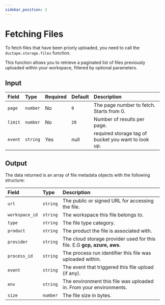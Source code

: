 ```yaml
---
sidebar_position: 3
---
```


# Fetching Files

To fetch files that have been priorly uploaded, you need to call the `ductape.storage.files` function.  

This function allows you to retrieve a paginated list of files previously uploaded within your workspace, filtered by optional parameters.



## Input

| Field       | Type   | Required | Default | Description |
|:------------|:---------|:------------|:---------|:----------------|
| `page`      | `number`  | No         | `0`      | The page number to fetch. Starts from 0. |
| `limit`     | `number`  | No         | `20`     | Number of results per page. |
| `event`     | `string`  | Yes         | null   | required storage tag of bucket you want to look up. |


## Output

The data returned is an array of file metadata objects with the following structure:

| Field         | Type     | Description |
|:---------------|:------------|:----------------|
| `url`          | `string`     | The public or signed URL for accessing the file. |
| `workspace_id` | `string`     | The workspace this file belongs to. |
| `type`         | `string`     | The file type category. |
| `product`      | `string`     | The product the file is associated with. |
| `provider`     | `string`     | The cloud storage provider used for this file. E.G **gcp, azure, aws**. |
| `process_id`   | `string`     | The process run identifier this file was uploaded within. |
| `event`        | `string`     | The event that triggered this file upload (if any). |
| `env`          | `string`     | The environment this file was uploaded in. From your environments. |
| `size`         | `number`     | The file size in bytes. |